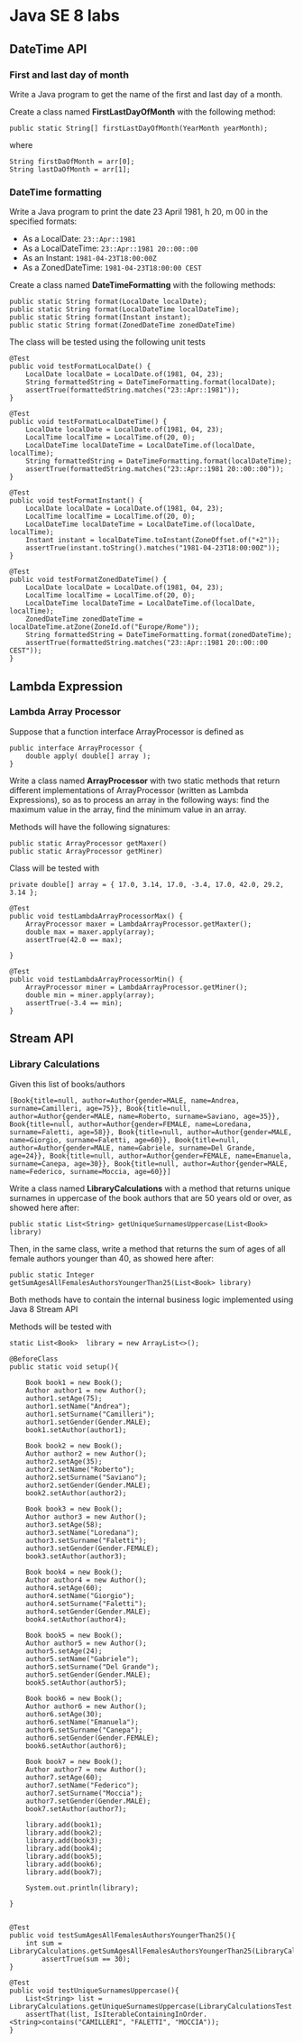 # Java SE 8 labs
## DateTime API
### First and last day of month

Write a Java program to get the name of the first and last day of a month.

Create a class named **FirstLastDayOfMonth** with the following method:

```
public static String[] firstLastDayOfMonth(YearMonth yearMonth);
```
where

```
String firstDaOfMonth = arr[0];
String lastDaOfMonth = arr[1];
```


### DateTime formatting
Write a Java program to print the date 23 April 1981, h 20, m 00 in the specified formats:

- As a LocalDate: `23::Apr::1981`
- As a LocalDateTime: `23::Apr::1981 20::00::00`
- As an Instant: `1981-04-23T18:00:00Z`
- As a ZonedDateTime: `1981-04-23T18:00:00 CEST`

Create a class named **DateTimeFormatting** with the following methods:

```
public static String format(LocalDate localDate);
public static String format(LocalDateTime localDateTime);
public static String format(Instant instant);
public static String format(ZonedDateTime zonedDateTime)
```

The class will be tested using the following unit tests

```
@Test
public void testFormatLocalDate() {
    LocalDate localDate = LocalDate.of(1981, 04, 23);
    String formattedString = DateTimeFormatting.format(localDate);
    assertTrue(formattedString.matches("23::Apr::1981"));
}

@Test
public void testFormatLocalDateTime() {
    LocalDate localDate = LocalDate.of(1981, 04, 23);
    LocalTime localTime = LocalTime.of(20, 0);
    LocalDateTime localDateTime = LocalDateTime.of(localDate, localTime);
    String formattedString = DateTimeFormatting.format(localDateTime);
    assertTrue(formattedString.matches("23::Apr::1981 20::00::00"));
}

@Test
public void testFormatInstant() {
    LocalDate localDate = LocalDate.of(1981, 04, 23);
    LocalTime localTime = LocalTime.of(20, 0);
    LocalDateTime localDateTime = LocalDateTime.of(localDate, localTime);
    Instant instant = localDateTime.toInstant(ZoneOffset.of("+2"));
    assertTrue(instant.toString().matches("1981-04-23T18:00:00Z"));
}

@Test
public void testFormatZonedDateTime() {
    LocalDate localDate = LocalDate.of(1981, 04, 23);
    LocalTime localTime = LocalTime.of(20, 0);
    LocalDateTime localDateTime = LocalDateTime.of(localDate, localTime);
    ZonedDateTime zonedDateTime = localDateTime.atZone(ZoneId.of("Europe/Rome"));
    String formattedString = DateTimeFormatting.format(zonedDateTime);
    assertTrue(formattedString.matches("23::Apr::1981 20::00::00 CEST"));
}
```

## Lambda Expression

### Lambda Array Processor
Suppose that a function interface ArrayProcessor is defined as
```
public interface ArrayProcessor {
    double apply( double[] array );
}
```
Write a class named **ArrayProcessor** with two static methods that return different implementations of ArrayProcessor (written as Lambda Expressions), so as to  process an array in the following ways: find the maximum value in the array, find the minimum value in an array.

Methods will have the following signatures:

```
public static ArrayProcessor getMaxer()
public static ArrayProcessor getMiner)

```

Class will be tested with

```
private double[] array = { 17.0, 3.14, 17.0, -3.4, 17.0, 42.0, 29.2, 3.14 };

@Test
public void testLambdaArrayProcessorMax() {
    ArrayProcessor maxer = LambdaArrayProcessor.getMaxter();
    double max = maxer.apply(array);
    assertTrue(42.0 == max);
    
}

@Test
public void testLambdaArrayProcessorMin() {
    ArrayProcessor miner = LambdaArrayProcessor.getMiner();
    double min = miner.apply(array);
    assertTrue(-3.4 == min);
}
```

## Stream API

### Library Calculations

Given this list of books/authors

```
[Book{title=null, author=Author{gender=MALE, name=Andrea, surname=Camilleri, age=75}}, Book{title=null, author=Author{gender=MALE, name=Roberto, surname=Saviano, age=35}}, Book{title=null, author=Author{gender=FEMALE, name=Loredana, surname=Faletti, age=58}}, Book{title=null, author=Author{gender=MALE, name=Giorgio, surname=Faletti, age=60}}, Book{title=null, author=Author{gender=MALE, name=Gabriele, surname=Del Grande, age=24}}, Book{title=null, author=Author{gender=FEMALE, name=Emanuela, surname=Canepa, age=30}}, Book{title=null, author=Author{gender=MALE, name=Federico, surname=Moccia, age=60}}]
```


Write a class named **LibraryCalculations** with a method that returns unique surnames in uppercase of the book
authors that are 50 years old or over, as showed here after:

```
public static List<String> getUniqueSurnamesUppercase(List<Book> library)
```

Then, in the same class, write a method that returns the sum of ages of all female authors younger than 40, as showed here after:

```
public static Integer getSumAgesAllFemalesAuthorsYoungerThan25(List<Book> library) 
```

Both methods have to contain the internal business logic implemented using Java 8 Stream API

Methods will be tested with


```
static List<Book>  library = new ArrayList<>();

@BeforeClass
public static void setup(){
    
    Book book1 = new Book();
    Author author1 = new Author();
    author1.setAge(75);
    author1.setName("Andrea");
    author1.setSurname("Camilleri");
    author1.setGender(Gender.MALE);
    book1.setAuthor(author1);

    Book book2 = new Book();
    Author author2 = new Author();
    author2.setAge(35);
    author2.setName("Roberto");
    author2.setSurname("Saviano");
    author2.setGender(Gender.MALE);
    book2.setAuthor(author2);

    Book book3 = new Book();
    Author author3 = new Author();
    author3.setAge(58);
    author3.setName("Loredana");
    author3.setSurname("Faletti");
    author3.setGender(Gender.FEMALE);
    book3.setAuthor(author3);

    Book book4 = new Book();
    Author author4 = new Author();
    author4.setAge(60);
    author4.setName("Giorgio");
    author4.setSurname("Faletti");
    author4.setGender(Gender.MALE);
    book4.setAuthor(author4);

    Book book5 = new Book();
    Author author5 = new Author();
    author5.setAge(24);
    author5.setName("Gabriele");
    author5.setSurname("Del Grande");
    author5.setGender(Gender.MALE);
    book5.setAuthor(author5);

    Book book6 = new Book();
    Author author6 = new Author();
    author6.setAge(30);
    author6.setName("Emanuela");
    author6.setSurname("Canepa");
    author6.setGender(Gender.FEMALE);
    book6.setAuthor(author6);

    Book book7 = new Book();
    Author author7 = new Author();
    author7.setAge(60);
    author7.setName("Federico");
    author7.setSurname("Moccia");
    author7.setGender(Gender.MALE);
    book7.setAuthor(author7);

    library.add(book1);
    library.add(book2);
    library.add(book3);
    library.add(book4);
    library.add(book5);
    library.add(book6);
    library.add(book7);
    
    System.out.println(library);

}


@Test
public void testSumAgesAllFemalesAuthorsYoungerThan25(){
    int sum = LibraryCalculations.getSumAgesAllFemalesAuthorsYoungerThan25(LibraryCalculationsTest.library);
        assertTrue(sum == 30);
}   

@Test
public void testUniqueSurnamesUppercase(){
    List<String> list = LibraryCalculations.getUniqueSurnamesUppercase(LibraryCalculationsTest.library);
    assertThat(list, IsIterableContainingInOrder.<String>contains("CAMILLERI", "FALETTI", "MOCCIA"));
}
```